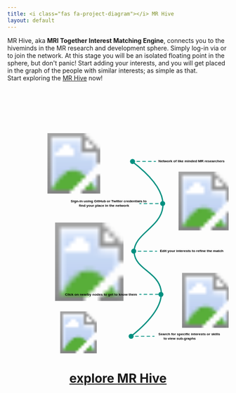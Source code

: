 ```yaml
--- 
title: <i class="fas fa-project-diagram"></i> MR Hive
layout: default
--- 
```

<div>
<p>
	MR Hive, aka <strong>MRI Together Interest Matching Engine</strong>, connects you to the hiveminds in the MR research and development sphere. Simply log-in via <i class="fab fa-github"></i> or <i class="fab fa-twitter"></i> to join the network. At this stage you will be an isolated floating point in the sphere, but don't panic! Start adding your interests, and you will get placed in the graph of the people with similar interests; as simple as that.<br>
	Start exploring the <a href="/WOS"><i class="fas fa-project-diagram"></i> MR Hive</a> now!
</p>
</div>

<svg height="1200px" width="1000px">
<!-- <?xml version="1.0" encoding="utf-8"?> -->
<!-- Generator: Adobe Illustrator 23.1.1, SVG Export Plug-In . SVG Version: 6.00 Build 0)  -->
<svg version="1.1" id="Layer_1" xmlns="http://www.w3.org/2000/svg" xmlns:xlink="http://www.w3.org/1999/xlink" x="0px" y="0px"
	 viewBox="0 0 875.1 692.8" style="enable-background:new 0 0 875.1 692.8;" xml:space="preserve">
	 <!-- <title>graph</title> -->
	 <image width="3286" height="1490" transform="scale(0.16 0.16)" xlink:href="/images/wos_1.png"/>
	 <path d="M326.72,82.72C434.56,164.78,453.13,224,448.18,264,438.26,344.28,330.88,370.28,335,441.79c3.72,64.57,93.25,77.78,105.88,146.39,7.44,40.46-12,99.3-117.85,184.14" transform="translate(166.48 28.89)" style="fill:none;stroke:#009080;stroke-linecap:round;stroke-linejoin:round;stroke-width:5px"/>
	 <image width="1372" height="1102" transform="translate(634.12 151.93) scale(0.21 0.21)" xlink:href="/images/wos_2.png"/>
	 <image width="1086" height="1066" transform="translate(166.48 352.52) scale(0.29 0.29)" xlink:href="/images/wos_3.png"/>
	 <image width="1270" height="802" transform="translate(614.19 551.19) scale(0.27)" xlink:href="/images/wos_4.png"/>
	 <image width="1154" height="570" transform="translate(113.94 703.03) scale(0.29)" xlink:href="/images/wos_5.png"/>
	 <circle cx="495.08" cy="111.61" r="9.92" style="fill:#009080"/>
	 <circle cx="614.19" cy="277.67" r="9.92" style="fill:#009080"/>
	 <circle cx="499.82" cy="465.56" r="9.92" style="fill:#009080"/>
	 <circle cx="607.37" cy="636.05" r="9.92" style="fill:#009080"/>
	 <circle cx="489.52" cy="801.21" r="9.92" style="fill:#009080"/>
	 <text transform="translate(597.45 114.55)" style="isolation:isolate;font-size:14px;fill:#010101;font-family:Arial-BoldMT, Arial;font-weight:700">Network of like minded MR researchers</text>
	 <text transform="translate(250.59 272.68)" style="isolation:isolate;font-size:14px;fill:#010101;font-family:Arial-BoldMT, Arial;font-weight:700">Sign-in using GitHub or Twitter credentials to <tspan x="32.64" y="16.8">find your place in the network</tspan></text>
	 <text transform="translate(603.19 469.67)" style="isolation:isolate;font-size:14px;fill:#010101;font-family:Arial-BoldMT, Arial;font-weight:700">Edit your interests to refine the match</text>
	 <text transform="translate(228.05 640.58)" style="isolation:isolate;font-size:14px;fill:#010101;font-family:Arial-BoldMT, Arial;font-weight:700">Click on nearby nodes to get to know them</text>
	 <text transform="translate(597.42 797.53)" style="isolation:isolate;font-size:14px;fill:#010101;font-family:Arial-BoldMT, Arial;font-weight:700">Search for specific interests or skills<tspan x="16.37" y="16.8" xml:space="preserve"> to view sub-graphs</tspan></text>
	 <line x1="495.08" y1="111.61" x2="501.08" y2="111.61" style="fill:none;stroke:#009080;stroke-linecap:round;stroke-linejoin:round;stroke-width:3px"/>
	 <line x1="512.38" y1="111.61" x2="574.55" y2="111.61" style="fill:none;stroke:#009080;stroke-linecap:round;stroke-linejoin:round;stroke-width:3px;stroke-dasharray:11.303201675415039,11.303201675415039"/>
	 <line x1="580.2" y1="111.61" x2="586.2" y2="111.61" style="fill:none;stroke:#009080;stroke-linecap:round;stroke-linejoin:round;stroke-width:3px"/>
	 <line x1="523.07" y1="277.67" x2="529.07" y2="277.67" style="fill:none;stroke:#009080;stroke-linecap:round;stroke-linejoin:round;stroke-width:3px"/>
	 <line x1="540.37" y1="277.67" x2="602.54" y2="277.67" style="fill:none;stroke:#009080;stroke-linecap:round;stroke-linejoin:round;stroke-width:3px;stroke-dasharray:11.303201675415039,11.303201675415039"/>
	 <line x1="608.19" y1="277.67" x2="614.19" y2="277.67" style="fill:none;stroke:#009080;stroke-linecap:round;stroke-linejoin:round;stroke-width:3px"/>
	 <line x1="499.82" y1="465.56" x2="505.82" y2="465.56" style="fill:none;stroke:#009080;stroke-linecap:round;stroke-linejoin:round;stroke-width:3px"/>
	 <line x1="517.12" y1="465.56" x2="579.29" y2="465.56" style="fill:none;stroke:#009080;stroke-linecap:round;stroke-linejoin:round;stroke-width:3px;stroke-dasharray:11.303201675415039,11.303201675415039"/>
	 <line x1="584.94" y1="465.56" x2="590.94" y2="465.56" style="fill:none;stroke:#009080;stroke-linecap:round;stroke-linejoin:round;stroke-width:3px"/>
	 <line x1="523.07" y1="636.05" x2="529.07" y2="636.05" style="fill:none;stroke:#009080;stroke-linecap:round;stroke-linejoin:round;stroke-width:3px"/>
	 <line x1="540.37" y1="636.05" x2="602.54" y2="636.05" style="fill:none;stroke:#009080;stroke-linecap:round;stroke-linejoin:round;stroke-width:3px;stroke-dasharray:11.303201675415039,11.303201675415039"/>
	 <line x1="608.19" y1="636.05" x2="614.19" y2="636.05" style="fill:none;stroke:#009080;stroke-linecap:round;stroke-linejoin:round;stroke-width:3px"/>
	 <line x1="489.52" y1="801.21" x2="495.52" y2="801.21" style="fill:none;stroke:#009080;stroke-linecap:round;stroke-linejoin:round;stroke-width:3px"/>
	 <line x1="506.82" y1="801.21" x2="568.99" y2="801.21" style="fill:none;stroke:#009080;stroke-linecap:round;stroke-linejoin:round;stroke-width:3px;stroke-dasharray:11.303201675415039,11.303201675415039"/>
	 <line x1="574.64" y1="801.21" x2="580.64" y2="801.21" style="fill:none;stroke:#009080;stroke-linecap:round;stroke-linejoin:round;stroke-width:3px"/>
	</svg>
	</svg>
<div style="text-align: center;">
	<h1><a href="/WOS">explore <i class="fas fa-project-diagram"></i> MR Hive</a></h1></div>
